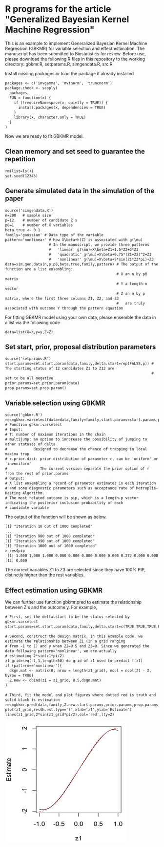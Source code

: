 # R programs for the article "Generalized Bayesian Kernel Machine Regression"
This is an example to implement Generalized Bayesian Kernel Machine Regression (GBKMR) for variable selection and effect estimation. The manuscript has been submitted to Biostatistics for review. Before use, please download the following R files in this repository  to the working directory: gbkmr.R, setparams.R, simgendata.R, src.R. 

Install missing packages or load the package if already installed    
```
packages <- c('invgamma', 'mvtnorm', 'truncnorm')
package.check <- sapply(
  packages,
  FUN = function(x) {
    if (!requireNamespace(x, quietly = TRUE)) {
      install.packages(x, dependencies = TRUE)
    }
    library(x, character.only = TRUE)
  }
)
```
        
Now we are ready to fit GBKMR model.

## Clean memory and set seed to guarantee the repetition
```
rm(list=ls())
set.seed(12345)
```
## Generate simulated data in the simulation of the paper 
```
source('simgendata.R')
n=200   # sample size
p=12    # number of candidate Z's
p0=1    # number of X variables
beta.true <- 0.1
family='gaussian' # Data type of the variable
pattern='nonlinear' # How X\beta+h(Z) is associated with g(\mu)
                    # In the manuscript, we provide three patterns
                    #   'linear' g(\mu)=X\beta+Z1+1.5*Z2+2*Z3
                    #   'quadratic' g(\mu)=X\beta+0.75*(Z1+Z2)^2+Z3
                    #   'nonlinear' g(\mu)=X\beta+2*sin(Z1*Z2*pi)+Z3
data=sim.gen.data(n,p,p0,beta.true,family,pattern) # The output of the function are a list ensembling:
                                                   # X an n by p0 matrix
                                                   # Y a length-n vector 
                                                   # Z an n by p matrix, where the first three columns Z1, Z2, and Z3
                                                   #   are truly associated with outcome Y through the pattern equation
```
For fitting GBKMR model using your own data, please ensemble the data in a list via the following code
```
data=list(X=X,y=y,Z=Z)
```

## Set start, prior, proposal distribution parameters
```
source('setparams.R')
start.params=set.start.param(data,family,delta.start=rep(FALSE,p)) # The starting status of 12 candidates Z1 to Z12 are 
                                                                   # set to be all negative 
prior.params=set.prior.param(data)
prop.params=set.prop.param()
```

## Variable selection using GBKMR
```
source('gbkmr.R')
res=gbkmr.varselect(data=data,family=family,start.params=start.params,prior.params=prior.params,prop.params=prop.params,T=1000,multijump=TRUE,r.prior.dist='invuniform')
# Function gbkmr.varselect
# Input:
# T: number of maximum iterations in the chain
# multijump: an option to inncrease the possibility of jumping to other statuses of delta 
#            designed to decrease the chance of trapping in local maxima trap
# r.prior.dist: prior distribution of parameter r, can be 'uniform' or 'invuniform'
#               The current version separate the prior option of r from the rest of prior.params
# Output:
# A list ensembling a record of parameter estimates in each iteration
# and some diagnostic parameters such as acceptance rate of Metroplis-Hasting Algorithm.
# The most related outcome is pip, which is a length-p vector indicating the posterior inclusion probability of each
# candidate variable
```

The output of the function will be shown as below.
```
[1] "Iteration 10 out of 1000 completed"
...
[1] "Iteration 980 out of 1000 completed"
[1] "Iteration 990 out of 1000 completed"
[1] "Iteration 1000 out of 1000 completed"
> res$pip
 [1] 1.000 1.000 1.000 0.000 0.000 0.000 0.000 0.000 0.272 0.000 0.000
[12] 0.000
```
The correct variables Z1 to Z3 are selected since they have 100% PIP, distinctly higher than the rest variables.

## Effect estimation using GBKMR
We can further use function gbkmr.pred to estimate the relationship between Z's and the outcome y. For example,
```
# First, set the delta.start to be the status selected by gbkmr.varselect
start.params=set.start.param(data,family,delta.start=c(TRUE,TRUE,TRUE,FALSE,FALSE,FALSE,FALSE,FALSE,FALSE,FALSE,FALSE,FALSE))

# Second, construct the design matrix. In this example code, we estimate the relationship between Z1 (in a grid ranging
# from -1 to 1) and y when Z2=0.5 and Z3=0. Since we generated the data following pattern='nonlinear', we are actually
# estimating 2*sin(z1*pi/2)
z1_grid=seq(-1,1,length=50) #a grid of z1 used to predict f(z1)
if (pattern=='nonlinear'){
  dsgn.mat <- matrix(0, nrow = length(z1_grid), ncol = ncol(Z) - 2, byrow = TRUE)
  Z.new <- cbind(z1 = z1_grid, 0.5,dsgn.mat)  
}

# Third, fit the model and plot figures where dotted red is truth and solid black is estimation
res=gbkmr.pred(data,family,Z.new,start.params,prior.params,prop.params,T=1000,r.prior.dist='invuniform')
plot(z1_grid,res$h.est,type='l',xlab='z1',ylab='Estimate')
lines(z1_grid,2*sin(z1_grid*pi/2),col='red',lty=2)

```

<img src="https://github.com/abc1m2x3c/GBKMR/blob/main/example.png" width="400" height="400">

